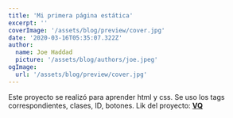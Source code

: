 ```yaml
---
title: 'Mi primera página estática'
excerpt: ''
coverImage: '/assets/blog/preview/cover.jpg'
date: '2020-03-16T05:35:07.322Z'
author:
  name: Joe Haddad
  picture: '/assets/blog/authors/joe.jpeg'
ogImage:
  url: '/assets/blog/preview/cover.jpg'
---
```

Este proyecto se realizó para aprender html y css. Se uso los tags correspondientes, clases, ID, botones. Lik del proyecto: **[VQ](https://erickaldiaz.github.io/VQ/)**